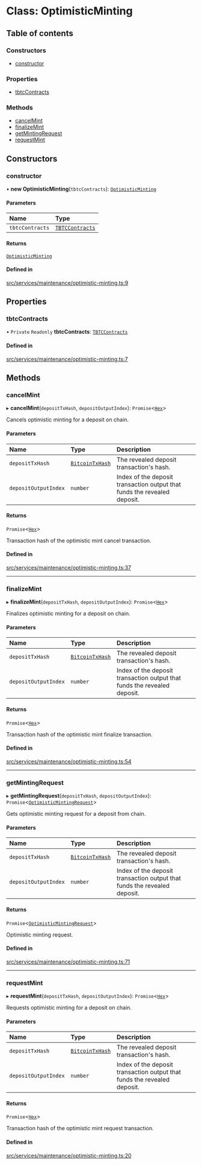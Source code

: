 # Class: OptimisticMinting

## Table of contents

### Constructors

- [constructor](OptimisticMinting.md#constructor)

### Properties

- [tbtcContracts](OptimisticMinting.md#tbtccontracts)

### Methods

- [cancelMint](OptimisticMinting.md#cancelmint)
- [finalizeMint](OptimisticMinting.md#finalizemint)
- [getMintingRequest](OptimisticMinting.md#getmintingrequest)
- [requestMint](OptimisticMinting.md#requestmint)

## Constructors

### constructor

• **new OptimisticMinting**(`tbtcContracts`): [`OptimisticMinting`](OptimisticMinting.md)

#### Parameters

| Name | Type |
| :------ | :------ |
| `tbtcContracts` | [`TBTCContracts`](../README.md#tbtccontracts) |

#### Returns

[`OptimisticMinting`](OptimisticMinting.md)

#### Defined in

[src/services/maintenance/optimistic-minting.ts:9](https://github.com/keep-network/tbtc-v2/blob/main/typescript/src/services/maintenance/optimistic-minting.ts#L9)

## Properties

### tbtcContracts

• `Private` `Readonly` **tbtcContracts**: [`TBTCContracts`](../README.md#tbtccontracts)

#### Defined in

[src/services/maintenance/optimistic-minting.ts:7](https://github.com/keep-network/tbtc-v2/blob/main/typescript/src/services/maintenance/optimistic-minting.ts#L7)

## Methods

### cancelMint

▸ **cancelMint**(`depositTxHash`, `depositOutputIndex`): `Promise`\<[`Hex`](Hex.md)\>

Cancels optimistic minting for a deposit on chain.

#### Parameters

| Name | Type | Description |
| :------ | :------ | :------ |
| `depositTxHash` | [`BitcoinTxHash`](BitcoinTxHash.md) | The revealed deposit transaction's hash. |
| `depositOutputIndex` | `number` | Index of the deposit transaction output that funds the revealed deposit. |

#### Returns

`Promise`\<[`Hex`](Hex.md)\>

Transaction hash of the optimistic mint cancel transaction.

#### Defined in

[src/services/maintenance/optimistic-minting.ts:37](https://github.com/keep-network/tbtc-v2/blob/main/typescript/src/services/maintenance/optimistic-minting.ts#L37)

___

### finalizeMint

▸ **finalizeMint**(`depositTxHash`, `depositOutputIndex`): `Promise`\<[`Hex`](Hex.md)\>

Finalizes optimistic minting for a deposit on chain.

#### Parameters

| Name | Type | Description |
| :------ | :------ | :------ |
| `depositTxHash` | [`BitcoinTxHash`](BitcoinTxHash.md) | The revealed deposit transaction's hash. |
| `depositOutputIndex` | `number` | Index of the deposit transaction output that funds the revealed deposit. |

#### Returns

`Promise`\<[`Hex`](Hex.md)\>

Transaction hash of the optimistic mint finalize transaction.

#### Defined in

[src/services/maintenance/optimistic-minting.ts:54](https://github.com/keep-network/tbtc-v2/blob/main/typescript/src/services/maintenance/optimistic-minting.ts#L54)

___

### getMintingRequest

▸ **getMintingRequest**(`depositTxHash`, `depositOutputIndex`): `Promise`\<[`OptimisticMintingRequest`](../README.md#optimisticmintingrequest)\>

Gets optimistic minting request for a deposit from chain.

#### Parameters

| Name | Type | Description |
| :------ | :------ | :------ |
| `depositTxHash` | [`BitcoinTxHash`](BitcoinTxHash.md) | The revealed deposit transaction's hash. |
| `depositOutputIndex` | `number` | Index of the deposit transaction output that funds the revealed deposit. |

#### Returns

`Promise`\<[`OptimisticMintingRequest`](../README.md#optimisticmintingrequest)\>

Optimistic minting request.

#### Defined in

[src/services/maintenance/optimistic-minting.ts:71](https://github.com/keep-network/tbtc-v2/blob/main/typescript/src/services/maintenance/optimistic-minting.ts#L71)

___

### requestMint

▸ **requestMint**(`depositTxHash`, `depositOutputIndex`): `Promise`\<[`Hex`](Hex.md)\>

Requests optimistic minting for a deposit on chain.

#### Parameters

| Name | Type | Description |
| :------ | :------ | :------ |
| `depositTxHash` | [`BitcoinTxHash`](BitcoinTxHash.md) | The revealed deposit transaction's hash. |
| `depositOutputIndex` | `number` | Index of the deposit transaction output that funds the revealed deposit. |

#### Returns

`Promise`\<[`Hex`](Hex.md)\>

Transaction hash of the optimistic mint request transaction.

#### Defined in

[src/services/maintenance/optimistic-minting.ts:20](https://github.com/keep-network/tbtc-v2/blob/main/typescript/src/services/maintenance/optimistic-minting.ts#L20)
